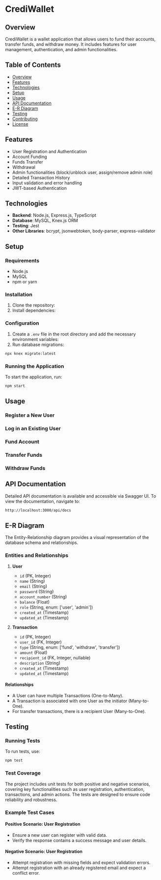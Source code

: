 # CrediWallet

## Overview

CrediWallet is a wallet application that allows users to fund their accounts, transfer funds, and withdraw money. It includes features for user management, authentication, and admin functionalities.

## Table of Contents

- [Overview](#overview)
- [Features](#features)
- [Technologies](#technologies)
- [Setup](#setup)
- [Usage](#usage)
- [API Documentation](#api-documentation)
- [E-R Diagram](#e-r-diagram)
- [Testing](#testing)
- [Contributing](#contributing)
- [License](#license)

## Features

- User Registration and Authentication
- Account Funding
- Funds Transfer
- Withdrawal
- Admin functionalities (block/unblock user, assign/remove admin role)
- Detailed Transaction History
- Input validation and error handling
- JWT-based Authentication

## Technologies

- **Backend**: Node.js, Express.js, TypeScript
- **Database**: MySQL, Knex.js ORM
- **Testing**: Jest
- **Other Libraries**: bcrypt, jsonwebtoken, body-parser, express-validator

## Setup

### Requirements

- Node.js
- MySQL
- npm or yarn

### Installation

1.  Clone the repository:
2.  Install dependencies:

### Configuration

1.  Create a `.env` file in the root directory and add the necessary environment variables:
2.  Run database migrations:

```bash
npx knex migrate:latest
```

### Running the Application

To start the application, run:

```bash
npm start
```

## Usage

### Register a New User

### Log in an Existing User

### Fund Account

### Transfer Funds

### Withdraw Funds

## API Documentation

Detailed API documentation is available and accessible via Swagger UI. To view the documentation, navigate to:

```bash
http://localhost:3000/api/docs
```

## E-R Diagram

The Entity-Relationship diagram provides a visual representation of the database schema and relationships.

### Entities and Relationships

1.  **User**

    - `id` (PK, Integer)
    - `name` (String)
    - `email` (String)
    - `password` (String)
    - `account_number` (String)
    - `balance` (Float)
    - `role` (String, enum: ['user', 'admin'])
    - `created_at` (Timestamp)
    - `updated_at` (Timestamp)

2.  **Transaction**

    - `id` (PK, Integer)
    - `user_id` (FK, Integer)
    - `type` (String, enum: ['fund', 'withdraw', 'transfer'])
    - `amount` (Float)
    - `recipient_id` (FK, Integer, nullable)
    - `description` (String)
    - `created_at` (Timestamp)
    - `updated_at` (Timestamp)

#### Relationships

- A User can have multiple Transactions (One-to-Many).
- A Transaction is associated with one User as the initiator (Many-to-One).
- For transfer transactions, there is a recipient User (Many-to-One).

## Testing

### Running Tests

To run tests, use:

```bash
npm test
```

### Test Coverage

The project includes unit tests for both positive and negative scenarios, covering key functionalities such as user registration, authentication, transactions, and admin actions. The tests are designed to ensure code reliability and robustness.

### Example Test Cases

#### Positive Scenario: User Registration

- Ensure a new user can register with valid data.
- Verify the response contains a success message and user details.

#### Negative Scenario: User Registration

- Attempt registration with missing fields and expect validation errors.
- Attempt registration with an already registered email and expect a conflict error.
